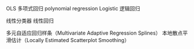 
OLS
多项式回归 polynomial regression
Logistic 逻辑回归

线性分类器
线性回归


多元自适应回归样条（Multivariate Adaptive Regression Splines）
本地散点平滑估计（Locally Estimated Scatterplot Smoothing）

